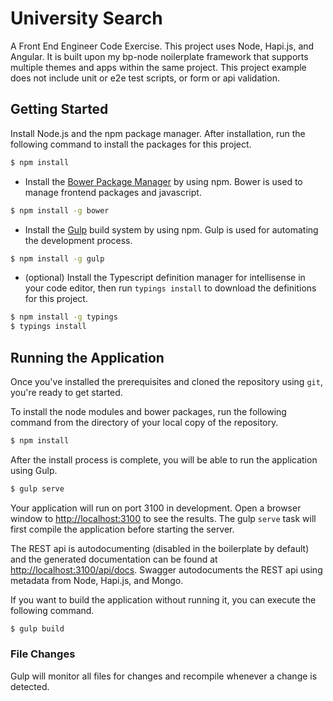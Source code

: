 # University Search

A Front End Engineer Code Exercise.  This project uses Node, Hapi.js, and Angular.  It is built upon my bp-node noilerplate framework that supports multiple themes and apps within the same project.  This project example does not include unit or e2e test scripts, or form or api validation.

## Getting Started

Install Node.js and the npm package manager. After installation, run the following command to install the packages for this project.

```bash
$ npm install
```

- Install the [Bower Package Manager](http://bower.io/) by using npm. Bower is used to manage frontend packages and javascript.

```bash
$ npm install -g bower
```

- Install the [Gulp](http://gulpjs.com/) build system by using npm. Gulp is used for automating the development process.

```bash
$ npm install -g gulp
```

- (optional) Install the Typescript definition manager for intellisense in your code editor, then run `typings install` to download the definitions for this project.

```bash
$ npm install -g typings
$ typings install
```
##  Running the Application

Once you've installed the prerequisites and cloned the repository using `git`, you're ready to get started.

To install the node modules and bower packages, run the following command from the directory of your local copy of the repository.

```bash
$ npm install
```

After the install process is complete, you will be able to run the application using Gulp.

```bash
$ gulp serve
```

Your application will run on port 3100 in development. Open a browser window to [http://localhost:3100](http://localhost:3100) to see the results.
The gulp `serve` task will first compile the application before starting the server.

The REST api is autodocumenting (disabled in the boilerplate by default) and the generated documentation can be found at [http://localhost:3100/api/docs](http://localhost:3100/api/docs).
Swagger autodocuments the REST api using metadata from Node, Hapi.js, and Mongo.

If you want to build the application without running it, you can execute the following command.

```bash
$ gulp build
```

### File Changes

Gulp will monitor all files for changes and recompile whenever a change is detected.